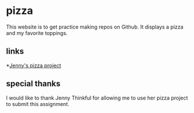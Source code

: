 # pizza

This website is to get practice making repos on Github. It displays a pizza and my favorite toppings.

## links
*[Jenny's pizza project](https://github.com/jennythinkful/pizza)

## special thanks

I would like to thank Jenny Thinkful for allowing me to use her pizza project to submit this assignment.
